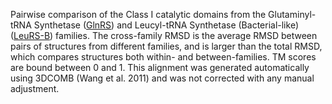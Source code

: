 Pairwise comparison of the Class I catalytic domains from the Glutaminyl-tRNA Synthetase (<a href='/class1/gln'>GlnRS</a>) and Leucyl-tRNA Synthetase (Bacterial-like) (<a href='/class1/leu1'>LeuRS-B</a>) families. 
	The cross-family RMSD is the average RMSD between pairs of structures from different families, and is
	 larger than the total RMSD, which compares structures both within- and between-families. TM scores are bound between 0 and 1. 
	 This alignment was generated automatically using 3DCOMB (Wang et al. 2011) and was not corrected with any manual adjustment.
